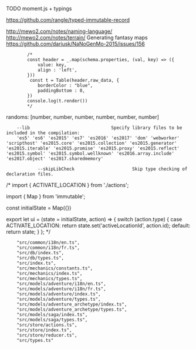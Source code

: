TODO moment.js + typings

https://github.com/rangle/typed-immutable-record

http://mewo2.com/notes/naming-language/
http://mewo2.com/notes/terrain/ Generating fantasy maps
https://github.com/dariusk/NaNoGenMo-2015/issues/156

			/*
			const header = _.map(schema.properties, (val, key) => ({
				value: key,
				align : 'left',
			}))
			 const t = Table(header,raw_data, {
				borderColor : "blue",
				paddingBottom : 0,
			})
			console.log(t.render())
			*/
			

randoms: [number, number, number, number, number, number]


		--lib                               Specify library files to be included in the compilation:
		'es5' 'es6' 'es2015' 'es7' 'es2016' 'es2017' 'dom' 'webworker' 'scripthost' 'es2015.core' 'es2015.collection' 'es2015.generator' 'es2015.iterable' 'es2015.promise' 'es2015.proxy' 'es2015.reflect' 'es2015.symbol' 'es2015.symbol.wellknown' 'es2016.array.include' 'es2017.object' 'es2017.sharedmemory'
		
				--skipLibCheck                      Skip type checking of declaration files.



		


/*
 import {
 ACTIVATE_LOCATION
 } from './actions';

 import { Map } from 'immutable';

 const initialState = Map({})

 export let ui = (state = initialState, action) => {
 switch (action.type) {
 case ACTIVATE_LOCATION:
 return state.set('activeLocationId', action.id);
 default:
 return state;
 }
 };
 */



		"src/common/i18n/en.ts",
		"src/common/i18n/fr.ts",
		"src/db/index.ts",
		"src/db/types.ts",
		"src/index.ts",
		"src/mechanics/constants.ts",
		"src/mechanics/index.ts",
		"src/mechanics/types.ts",
		"src/models/adventure/i18n/en.ts",
		"src/models/adventure/i18n/fr.ts",
		"src/models/adventure/index.ts",
		"src/models/adventure/types.ts",
		"src/models/adventure_archetype/index.ts",
		"src/models/adventure_archetype/types.ts",
		"src/models/saga/index.ts",
		"src/models/saga/types.ts",
		"src/store/actions.ts",
		"src/store/index.ts",
		"src/store/reducer.ts",
		"src/types.ts"
		
